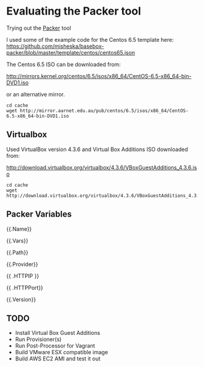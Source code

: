 Evaluating the Packer tool
==========================

Trying out the [Packer](http://www.packer.io) tool

I used some of the example code for the Centos 6.5 template here:
https://github.com/misheska/basebox-packer/blob/master/template/centos/centos65.json

The Centos 6.5 ISO can be downloaded from:

http://mirrors.kernel.org/centos/6.5/isos/x86_64/CentOS-6.5-x86_64-bin-DVD1.iso

or an alternative mirror.

	cd cache
	wget http://mirror.aarnet.edu.au/pub/centos/6.5/isos/x86_64/CentOS-6.5-x86_64-bin-DVD1.iso


Virtualbox
----------

Used VirtualBox version 4.3.6 and Virtual Box Additions ISO downloaded from:

http://download.virtualbox.org/virtualbox/4.3.6/VBoxGuestAdditions_4.3.6.iso

    cd cache
    wget http://download.virtualbox.org/virtualbox/4.3.6/VBoxGuestAdditions_4.3.6.iso


Packer Variables
-----------------

{{.Name}}

{{.Vars}}

{{.Path}}

{{.Provider}}

{{ .HTTPIP }}

{{ .HTTPPort}}

{{.Version}}

TODO
----

* Install Virtual Box Guest Additions
* Run Provisioner(s)
* Run Post-Processor for Vagrant
* Build VMware ESX compatible image
* Build AWS EC2 AMI and test it out
